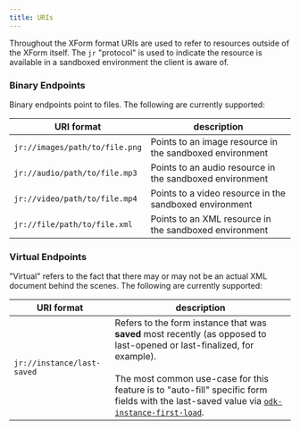 ```yaml
---
title: URIs
---
```


Throughout the XForm format URIs are used to refer to resources outside of the XForm itself. The `jr` "protocol" is used to indicate the resource is available in a sandboxed environment the client is aware of.

### Binary Endpoints

Binary endpoints point to files. The following are currently supported:

| URI format                                 | description
|--------------------------------------------|----------------
| `jr://images/path/to/file.png`             | Points to an image resource in the sandboxed environment
| `jr://audio/path/to/file.mp3`              | Points to an audio resource in the sandboxed environment
| `jr://video/path/to/file.mp4`              | Points to a video resource in the sandboxed environment
| `jr://file/path/to/file.xml`               | Points to an XML resource in the sandboxed environment

### Virtual Endpoints

"Virtual" refers to the fact that there may or may not be an actual XML document behind the scenes. The following are currently supported:

| URI format                                 | description
|--------------------------------------------|----------------
| `jr://instance/last-saved`                 | Refers to the form instance that was **saved** most recently (as opposed to last-opened or last-finalized, for example).<br /><br />The most common use-case for this feature is to "auto-fill" specific form fields with the last-saved value via [`odk-instance-first-load`](#event:odk-instance-first-load).
